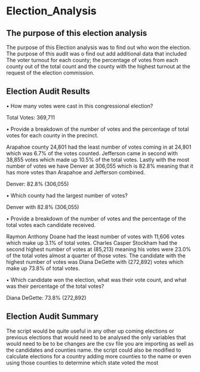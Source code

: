 # Election_Analysis

## The purpose of this election analysis 

The purpose of this Election analysis was to find out who won the election. The purpose of this audit was o find out add additional data that included The voter turnout for each county; the percentage of votes from each county out of the total count and the county with the highest turnout at the request of the election commission.

## Election Audit Results
•	How many votes were cast in this congressional election?

Total Votes: 369,711

•	Provide a breakdown of the number of votes and the percentage of total votes for each county in the precinct.

Arapahoe county 24,801 had the least number of votes coming in at 24,801 which was 6.7% of the votes counted. Jefferson came in second with 38,855 votes which made up 10.5% of the total votes. Lastly with the most number of votes we have Denver at 306,055 which is 82.8% meaning that it has more votes than Arapahoe and Jefferson combined.

Denver: 82.8% (306,055)

•	Which county had the largest number of votes?

Denver with 82.8% (306,055)

•	Provide a breakdown of the number of votes and the percentage of the total votes each candidate received.

Raymon Anthony Doane had the least number of votes with 11,606 votes which make up 3.1% of total votes. Charles Casper Stockham had the second highest number of votes at (85,213) meaning his votes were 23.0% of the total votes almost a quarter of those votes. The candidate with the highest number of votes was Diana DeGette with (272,892) votes which make up 73.8% of total votes. 

•	Which candidate won the election, what was their vote count, and what was their percentage of the total votes?

Diana DeGette: 73.8% (272,892)

##	Election Audit Summary
The script would be quite useful in any other up coming elections or previous elections that would need to be analysed the only variables that would need to be to be changes are the csv file you are importing as well as the candidates and counties name. the script could also be modified to calculate elections for a country adding more counties to the name or even using those counties to determine which state voted the most 
